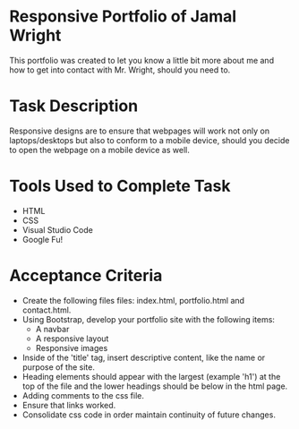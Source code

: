 # Responsive Portfolio of Jamal Wright
This portfolio was created to let you know a little bit more about me and how to get into contact with Mr. Wright, should you need to.

# Task Description
Responsive designs are to ensure that webpages will work not only on laptops/desktops but also to conform to a mobile device, should you decide to open the webpage on a mobile device as well.

# Tools Used to Complete Task
* HTML
* CSS
* Visual Studio Code
* Google Fu!

# Acceptance Criteria
* Create the following files files: index.html, portfolio.html and contact.html.
* Using Bootstrap, develop your portfolio site with the following items:
  * A navbar
  * A responsive layout
  * Responsive images
* Inside of the 'title' tag, insert descriptive content, like the name or purpose of the site.
* Heading elements should appear with the largest (example 'h1') at the top of the file and the lower headings should be below in the html page.
* Adding comments to the css file.
* Ensure that links worked.
* Consolidate css code in order maintain continuity of future changes.

